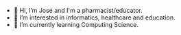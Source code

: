 <div align="center" width="100vh">
  <img class="image" src="header.svg" alt="">
</div>

- 👋 Hi, I’m José and I'm a pharmacist/educator.
- 👀 I’m interested in informatics, healthcare and education.
- 🌱 I’m currently learning Computing Science.
